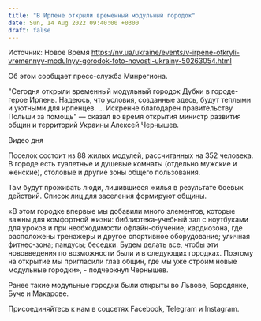 ```yaml
---
title: "В Ирпене открыли временный модульный городок"
date: Sun, 14 Aug 2022 09:40:00 +0300
draft: false
---
```

Источник: Новое Время https://nv.ua/ukraine/events/v-irpene-otkryli-vremennyy-modulnyy-gorodok-foto-novosti-ukrainy-50263054.html


Об этом сообщает пресс-служба Минрегиона.

"Сегодня открыли временный модульный городок Дубки в городе-герое Ирпень. Надеюсь, что условия, созданные здесь, будут теплыми и уютными для ирпенцев. … Искренне благодарен правительству Польши за помощь" — сказал во время открытия министр развития общин и территорий Украины Алексей Чернышев.

 Видео дня  

Поселок состоит из 88 жилых модулей, рассчитанных на 352 человека. В городе есть туалетные и душевые комнаты (отдельно мужские и женские), столовые и другие зоны общего пользования.

Там будут проживать люди, лишившиеся жилья в результате боевых действий. Список лиц для заселения формируют общины.

 «В этом городке впервые мы добавили много элементов, которые важны для комфортной жизни: библиотека-учебный зал с ноутбуками для уроков и при необходимости офлайн-обучение; кардиозона, где расположены тренажеры и другое спортивное оборудование; уличная фитнес-зона; пандусы; беседки. Будем делать все, чтобы эти нововведения по возможности были и в следующих городках. Поэтому на открытие мы пригласили глав общин, где мы уже строим новые модульные городки», - подчеркнул Чернышев.

Ранее такие модульные городки были открыты во Львове, Бородянке, Буче и Макарове.

Присоединяйтесь к нам в соцсетях Facebook, Telegram и Instagram.
